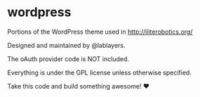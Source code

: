 wordpress
=========

Portions of the WordPress theme used in http://iliterobotics.org/

Designed and maintained by @lablayers.

The oAuth provider code is NOT included.

Everything is under the GPL license unless otherwise specified.

Take this code and build something awesome! :heart:
